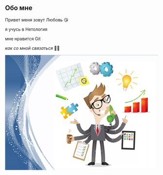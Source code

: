 ## Обо мне ##

Привет меня зовут Любовь 😘

я учусь в Нетология

мне нравится Git

_как со мной связаться_ 🙅‍♀️




![alt text](image.png)
